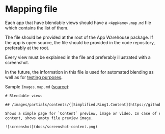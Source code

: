 # Mapping file

Each app that have blendable views should have a `<AppName>.map.md` file which contains the list of them.

The file should be provided at the root of the App Warehouse package. If the app is open source, the file should be provided in the code repository, preferably at the root.

Every view must be explained in the file and preferably illustrated with a screenshot.

In the future, the information in this file is used for automated blending as well as for [testing purposes](https://github.com/Starcounter/Guidelines/issues/26).

Sample `Images.map.md` ([source](https://github.com/StarcounterApps/Images/blob/develop/Images.map.md)):

```txt
# Blendable views

## /images/partials/contents/{[Simplified.Ring1.Content](https://github.com/StarcounterApps/Simplified/blob/master/Ring1/Content.cs)}

Shows a simple page for `Content` preview, image or video. In case of unexisting
content, shows empty file preview image.

![screenshot](docs/screenshot-content.png)
```
